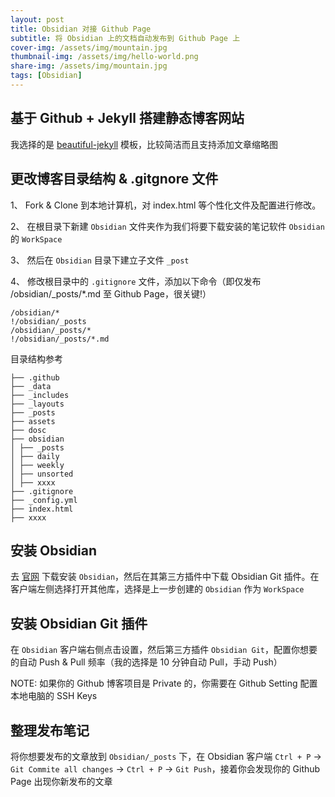 ```yaml
---
layout: post  
title: Obsidian 对接 Github Page
subtitle: 将 Obsidian 上的文档自动发布到 Github Page 上
cover-img: /assets/img/mountain.jpg  
thumbnail-img: /assets/img/hello-world.png  
share-img: /assets/img/mountain.jpg  
tags: [Obsidian]  
---  
```


## 基于 Github + Jekyll 搭建静态博客网站

我选择的是 [beautiful-jekyll](https://github.com/daattali/beautiful-jekyll) 模板，比较简洁而且支持添加文章缩略图



## 更改博客目录结构 & .gitgnore 文件

1、 Fork & Clone 到本地计算机，对 index.html 等个性化文件及配置进行修改。

2、 在根目录下新建 `Obsidian` 文件夹作为我们将要下载安装的笔记软件 `Obsidian` 的 `WorkSpace` 

3、 然后在 `Obsidian` 目录下建立子文件 `_post`

4、 修改根目录中的 `.gitignore` 文件，添加以下命令（即仅发布 /obsidian/_posts/*.md 至 Github Page，很关键!）

```
/obsidian/*  
!/obsidian/_posts  
/obsidian/_posts/*  
!/obsidian/_posts/*.md
```

目录结构参考

``` 
├── .github
├── _data
├── _includes
├── _layouts
├── _posts
├── assets
├── dosc
├── obsidian
│ ├── _posts
│ ├── daily
│ ├── weekly
│ ├── unsorted
│ ├── xxxx
├── .gitignore
├── _config.yml
├── index.html
├── xxxx
```

## 安装 Obsidian 

去 [官网](https://obsidian.md/download) 下载安装 `Obsidian`，然后在其第三方插件中下载 Obsidian Git 插件。在客户端左侧选择打开其他库，选择是上一步创建的 `Obsidian` 作为 `WorkSpace`


## 安装 Obsidian Git 插件

在 `Obsidian` 客户端右侧点击设置，然后第三方插件 `Obsidian Git`，配置你想要的自动 Push & Pull 频率（我的选择是 10 分钟自动 Pull，手动 Push）

NOTE: 如果你的 Github 博客项目是 Private 的，你需要在 Github Setting 配置本地电脑的 SSH Keys

## 整理发布笔记

将你想要发布的文章放到 `Obsidian/_posts` 下，在 Obsidian 客户端 `Ctrl + P` -> `Git Commite all changes` -> `Ctrl + P` -> `Git Push`，接着你会发现你的 Github Page 出现你新发布的文章

  



